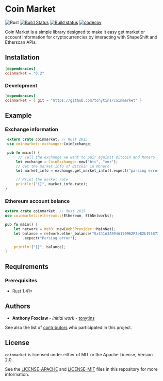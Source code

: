 # Coin Market

![Rust](https://github.com/tonytins/coinmarket/workflows/Rust/badge.svg) [![Build Status](https://travis-ci.org/tonytins/coinmarket.svg?branch=master)](https://travis-ci.org/tonytins/coinmarket) [![Build status](https://ci.appveyor.com/api/projects/status/ffru6ik26j2b87ko?svg=true)](https://ci.appveyor.com/project/tonytins/coinmarket) [![codecov](https://codecov.io/gh/tonytins/coinmarket/branch/master/graph/badge.svg)](https://codecov.io/gh/tonytins/coinmarket)

Coin Market is a simple library designed to make it easy get market or account information for cryptocurrencies by interacting with ShapeShift and Etherscan APIs.

## Installation

```toml
[dependencies]
coinmarket = "0.2"
```

### Development

```toml
[dependencies]
coinmarket = { git = "https://github.com/tonytins/coinmarket" }
```

## Example

### Exchange information

```rust
 extern crate coinmarket; // Rust 2015
 use coinmarket::exchange::CoinExchange;

 pub fn main() {
      // Tell the exchange we want to pair against Bitcoin and Monero
     let exchange = CoinExchange::new("btc", "xmr");
     // Get the market info of Bitcoin in Monero
     let market_info = exchange.get_market_info().expect("parsing error");

     // Print the market rate
     println!("{}", market_info.rate);
}
```

### Ethereum account balance

```rust
extern crate coinmarket; // Rust 2015
use coinmarket::ethereum::{Ethereum, EthNetworks};

pub fn main() {
    let network = Web3::new(Web3Provider::MainNet);
    let balance = network.ether_balance("0x341A3A994A150962F3e82b195873B736dAEb4bB3")
        .expect("Parsing error");

    println!("{}", balance);
}
```

## Requirements

### Prerequisites

- Rust 1.41+

## Authors

- **Anthony Foxclaw** - _Initial work_ - [tonytins](https://github.com/tonytins)

See also the list of [contributors](https://github.com/tonytins/isow/contributors) who participated in this project.

## License

`coinmarket` is licensed under either of MIT or the Apache License, Version 2.0.

See the [LICENSE-APACHE](LICENSE-APACHE) and [LICENSE-MIT](LICENSE-MIT) files in this repository for more information.
